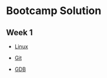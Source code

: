 # Bootcamp Solution

## Week 1

- [Linux](https://github.com/srijan-singh/bootcamp-cserl/tree/main/Week1)

- [Git](https://github.com/srijan-singh/bootcamp-cserl/blob/main/Week1/github.md)

- [GDB](https://github.com/srijan-singh/bootcamp-cserl/blob/main/Week1/gdb.md)